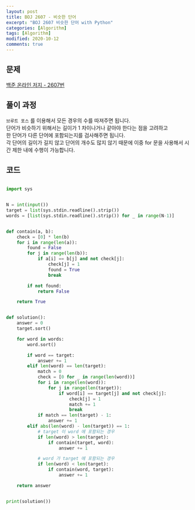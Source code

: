 ```yaml
---
layout: post
title: BOJ 2607 - 비슷한 단어
excerpt: "BOJ 2607 비슷한 단어 with Python"
categories: [Algorithm]
tags: [Algorithm]
modified: 2020-10-12
comments: true
---
```


## 문제

[백준 온라인 저지 - 2607번](https://www.acmicpc.net/problem/2607)

## 풀이 과정

`브루트 포스` 를 이용해서 모든 경우의 수를 따져주면 됩니다. <br>
단어가 비슷하기 위해서는 길이가 1 차이나거나 같아야 한다는 점을 고려하고 <br>
한 단어가 다른 단어에 포함되는지를 검사해주면 됩니다. <br>
각 단어의 길이가 길지 않고 단어의 개수도 많지 않기 때문에 이중 for 문을 사용해서 시간 제한 내에 수행이 가능합니다. <br>

## 코드

```python

import sys


N = int(input())
target = list(sys.stdin.readline().strip())
words = [list(sys.stdin.readline().strip()) for _ in range(N-1)]


def contain(a, b):
    check = [0] * len(b)
    for i in range(len(a)):
        found = False
        for j in range(len(b)):
            if a[i] == b[j] and not check[j]:
                check[j] = 1
                found = True
                break

        if not found:
            return False

    return True


def solution():
    answer = 0
    target.sort()

    for word in words:
        word.sort()

        if word == target:
            answer += 1
        elif len(word) == len(target):
            match = 0
            check = [0 for _ in range(len(word))]
            for i in range(len(word)):
                for j in range(len(target)):
                    if word[i] == target[j] and not check[j]:
                        check[j] = 1
                        match += 1
                        break
            if match == len(target) - 1:
                answer += 1
        elif abs(len(word) - len(target)) == 1:
            # target 이 word 에 포함되는 경우
            if len(word) > len(target):
                if contain(target, word):
                    answer += 1

            # word 가 target 에 포함되는 경우
            if len(word) < len(target):
                if contain(word, target):
                    answer += 1

    return answer


print(solution())

```
